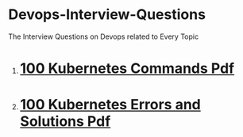 # Devops-Interview-Questions
The Interview Questions on Devops related to Every Topic

1. # [100 Kubernetes Commands Pdf](https://github.com/Ramasai2201/Devops-Interview-Questions/blob/main/100%20Kubernetes%20Commands.pdf)

2. # [100 Kubernetes Errors and Solutions Pdf](https://github.com/Ramasai2201/Devops-Interview-Questions/blob/main/100%20Kubernetes%20Errors%20%26%20Solution.pdf)
